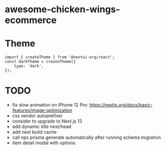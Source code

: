 # awesome-chicken-wings-ecommerce

# Theme

    import { createTheme } from '@nextui-org/react';
    const darkTheme = createTheme({
    	type: 'dark',
    });

# TODO

-   fix slow animation on iPhone 12 Pro: https://nextjs.org/docs/basic-features/image-optimization
-   css vendor autoprefixer
-   consider to upgrade to Next.js 13
-   add dynamic title next/head
-   add next build cache
-   call npx prisma generate automatically after running schema migration
-   item detail modal with options
